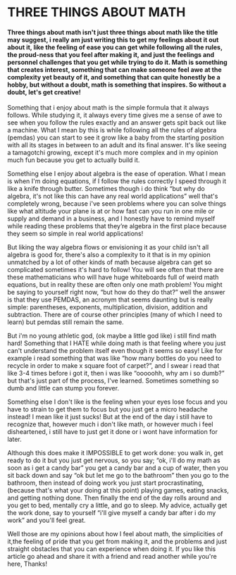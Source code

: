 # THREE THINGS ABOUT MATH

#### Three things about math isn't just three things about math like the title may suggest, i really am just writing this to get my feelings about it out about it, like the feeling of ease you can get while following all the rules, the proud-ness that you feel after making it, and just the feelings and personnel challenges that you get while trying to do it. Math is something that creates interest, something that can make someone feel awe at the complexity yet beauty of it, and something that can quite honestly be a hobby, but without a doubt, math is something that inspires. So without a doubt, let's get creative!

Something that i enjoy about math is the simple formula that it always follows. While studying it, it always every time gives me a sense of awe to see when you follow the rules exactly and an answer gets spit back out like a machine. What I mean by this is while following all the rules of algebra (pemdas) you can start to see it grow like a baby from the starting position with all its stages in between to an adult and its final answer. It's  like seeing a tamagotchi growing, except it's much more complex and in my opinion much fun because you get to actually build it.

Something else I enjoy about algebra is the ease of operation. What I mean is when I'm doing equations, if I follow the rules correctly I speed through it like a knife through butter. Sometimes though i do think “but why do algebra, it's not like this can have any real world applications” well that's completely wrong, because i've seen problems where you can solve things like what altitude your plane is at or how fast can you run in one mile or supply and demand in a business, and  I honestly have to remind myself while reading these problems that they’re algebra in the first place because they seem so simple in real world applications!

But liking the way algebra flows or envisioning it as your child isn't all algebra is good for, there's  also a complexity to it that is in my opinion unmatched by a lot of other kinds of math because algebra can get so complicated sometimes it's hard to follow! You will see often that there are these mathematicians who will have huge whiteboards full of weird math equations, but in reality these are often only one math problem! You  might be saying to yourself right now, “but how do they do that?” well the answer is that they use PEMDAS, an acronym that seems daunting but is really simple: parentheses, exponents, multiplication, division, addition and subtraction. There are of course other principles (many of which I need to learn) but pemdas still remain the same.
  
But i'm no young athletic god, (ok maybe a little god like) i still find math hard! Something that I HATE while doing math is that feeling where you just can't understand the problem itself even though it seems so easy! Like for example i read something that was like “how many bottles do you need to recycle in order to make x square foot of carpet?”, and I swear i read that like 3-4 times before i got it, then i was like “ooooohh, why am i so dumb?”  but that's just part of the process, I've learned. Sometimes something so dumb and little can stump you forever.

Something else I don't like is the feeling when your eyes lose focus and you have to strain to get them to focus but you just get a micro headache instead! I mean like it just sucks! But at the end of the day i still have to recognize that, however much i don't like math, or however much i feel disheartened, i still have to just get it done or i wont have information for later.

Although this does make it IMPOSSIBLE to get work done: you walk in, get ready to do it but you just get nervous, so you say; “ok, i'll do my math as soon as i get a candy bar” you get a candy bar and a cup of water, then you sit back down and say “ok but let me go to the bathroom” then you go to the bathroom, then instead of doing work you just start procrastinating,(because that's what your doing at this point) playing games, eating snacks, and getting nothing done. Then finally the end of the day rolls around and you get to bed, mentally cry a little, and go to sleep. My advice, actually get the work done, say to yourself “i'll give myself a candy bar after i do my work” and you'll feel great.

Well those are my opinions about  how I feel about math, the simplicities of it,the feeling of pride that you get from making it, and the problems and just straight obstacles that you can experience when doing it. If you like this article go ahead and share it with a friend and read another while you're here, Thanks!

